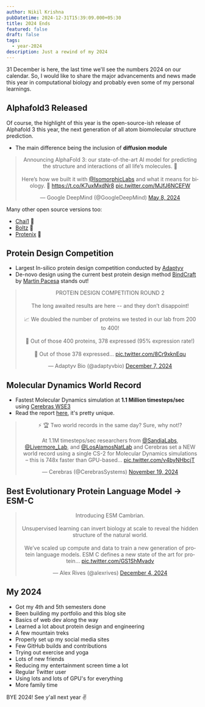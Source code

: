 ```yaml
---
author: Nikil Krishna
pubDatetime: 2024-12-31T15:39:09.000+05:30
title: 2024 Ends
featured: false
draft: false
tags:
  - year-2024
description: Just a rewind of my 2024
---
```


31 December is here, the last time we'll see the numbers 2024 on our calendar. So, I would like to share the major advancements and news made this year in computational biology and probably even some of my personal learnings.

## Alphafold3 Released 
Of course, the highlight of this year is the open-source-ish release of Alphafold 3 this year, the next generation of all atom biomolecular structure prediction.
- The main difference being the inclusion of **diffusion module**

<blockquote class="twitter-tweet" data-dnt="true" align="center"><p lang="en" dir="ltr">Announcing AlphaFold 3: our state-of-the-art AI model for predicting the structure and interactions of all life’s molecules. 🧬<br><br>Here’s how we built it with <a href="https://twitter.com/IsomorphicLabs?ref_src=twsrc%5Etfw">@IsomorphicLabs</a> and what it means for biology. 🧵 <a href="https://t.co/K7uxMxdNr8">https://t.co/K7uxMxdNr8</a> <a href="https://t.co/MJfJ6NCEFW">pic.twitter.com/MJfJ6NCEFW</a></p>&mdash; Google DeepMind (@GoogleDeepMind) <a href="https://twitter.com/GoogleDeepMind/status/1788223454317097172?ref_src=twsrc%5Etfw">May 8, 2024</a></blockquote>
<script async src="https://platform.twitter.com/widgets.js" charset="utf-8"></script>

Many other open source versions too:
- [Chai1](https://github.com/chaidiscovery/chai-lab) 🥇
- [Boltz](https://github.com/jwohlwend/boltz) 🥈
- [Protenix](https://github.com/bytedance/Protenix) 🥉

## Protein Design Competition

- Largest In-silico protein design competition conducted by [Adaptyv](https://www.adaptyvbio.com/)
- De-novo design using the current best protein design method [BindCraft](https://github.com/martinpacesa/BindCraft) by [Martin Pacesa](https://x.com/MartinPacesa) stands out!

<blockquote class="twitter-tweet" data-dnt="true" align="center"><p lang="en" dir="ltr">PROTEIN DESIGN COMPETITION ROUND 2<br><br>The long awaited results are here -- and they don’t disappoint! <br><br>📈 We doubled the number of proteins we tested in our lab from 200 to 400! <br><br>🧬 Out of those 400 proteins, 378 expressed (95% expression rate!)<br><br>🚀 Out of those 378 expressed… <a href="https://t.co/8Cr9xknEqu">pic.twitter.com/8Cr9xknEqu</a></p>&mdash; Adaptyv Bio (@adaptyvbio) <a href="https://twitter.com/adaptyvbio/status/1865544715539484783?ref_src=twsrc%5Etfw">December 7, 2024</a></blockquote>
<script async src="https://platform.twitter.com/widgets.js" charset="utf-8"></script>

## Molecular Dynamics World Record
 
- Fastest Molecular Dynamics simulation at **1.1 Million timesteps/sec** using [Cerebras WSE3](https://cerebras.ai/product-chip/)
- Read the report [here](https://arxiv.org/abs/2411.10532), it's pretty unique.

<blockquote class="twitter-tweet" data-dnt="true" align="center"><p lang="en" dir="ltr">⚡ 🏆 Two world records in the same day? Sure, why not!?<br><br>At 1.1M timesteps/sec researchers from <a href="https://twitter.com/SandiaLabs?ref_src=twsrc%5Etfw">@SandiaLabs</a>, <a href="https://twitter.com/Livermore_Lab?ref_src=twsrc%5Etfw">@Livermore_Lab</a>, and <a href="https://twitter.com/LosAlamosNatLab?ref_src=twsrc%5Etfw">@LosAlamosNatLab</a> and Cerebras set a NEW world record using a single CS-2 for Molecular Dynamics simulations – this is 748x faster than GPU-based… <a href="https://t.co/v4byNHbcjT">pic.twitter.com/v4byNHbcjT</a></p>&mdash; Cerebras (@CerebrasSystems) <a href="https://twitter.com/CerebrasSystems/status/1858679505059279083?ref_src=twsrc%5Etfw">November 19, 2024</a></blockquote>
<script async src="https://platform.twitter.com/widgets.js" charset="utf-8"></script>

## Best Evolutionary Protein Language Model -> ESM-C

<blockquote class="twitter-tweet" data-dnt="true" align="center"><p lang="en" dir="ltr">Introducing ESM Cambrian.<br><br>Unsupervised learning can invert biology at scale to reveal the hidden structure of the natural world.<br><br>We’ve scaled up compute and data to train a new generation of protein language models. ESM C defines a new state of the art for protein… <a href="https://t.co/GS1ShMvadv">pic.twitter.com/GS1ShMvadv</a></p>&mdash; Alex Rives (@alexrives) <a href="https://twitter.com/alexrives/status/1864345082713002437?ref_src=twsrc%5Etfw">December 4, 2024</a></blockquote>
<script async src="https://platform.twitter.com/widgets.js" charset="utf-8"></script>

## My 2024

- Got my 4th and 5th semesters done
- Been building my portfolio and this blog site
- Basics of web dev along the way
- Learned a lot about protein design and engineering 
- A few mountain treks
- Properly set up my social media sites
- Few GitHub builds and contributions
- Trying out exercise and yoga
- Lots of new friends 
- Reducing my entertainment screen time a lot
- Regular Twitter user
- Using lots and lots of GPU's for everything
- More family time

BYE 2024! See y'all next year ✌

